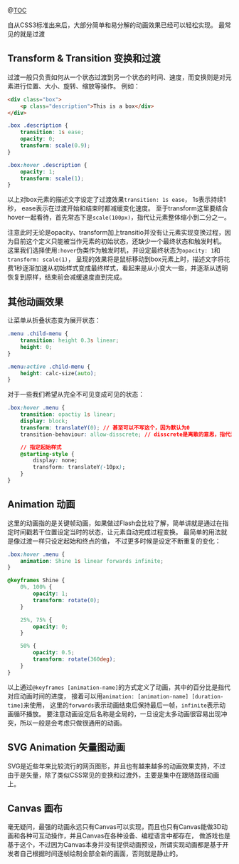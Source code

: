 @[TOC](动画和过渡-网页CSS样式知识)

自从CSS3标准出来后，大部分简单和易分解的动画效果已经可以轻松实现。
最常见的就是过渡

## Transform & Transition 变换和过渡

过渡一般只负责如何从一个状态过渡到另一个状态的时间、速度，而变换则是对元素进行位置、大小、旋转、缩放等操作。
例如：

```html
<div class="box">
    <p class="description">This is a box</div>
</div>
```

```css
.box .description {
    transition: 1s ease;
    opacity: 0;
    transform: scale(0.9);
}

.box:hover .description {
    opacity: 1;
    transform: scale(1);
}
```

以上对box元素的描述文字设定了过渡效果`transition: 1s ease`，
1s表示持续1秒，
ease表示在过渡开始和结束时都减缓变化速度。
至于transform这里要结合hover一起看待，首先常态下是`scale(100px)`，指代让元素整体缩小到二分之一。

注意此时无论是opacity、transform加上transitio并没有让元素实现变换过程，因为目前这个定义只能被当作元素的初始状态，还缺少一个最终状态和触发时机。
这里我们选择使用`:hover`伪类作为触发时机，并设定最终状态为`opacity: 1`和`transform: scale(1)`，
呈现的效果将是鼠标移动到box元素上时，描述文字将花费1秒逐渐加速从初始样式变成最终样式，看起来是从小变大一些，并逐渐从透明恢复到原样，结束前会减缓速度直到完成。

## 其他动画效果

让菜单从折叠状态变为展开状态：

```css
.menu .child-menu {
    transition: height 0.3s linear;
    height: 0;
}

.menu:active .child-menu {
    height: calc-size(auto);
}
```

对于一些我们希望从完全不可见变成可见的状态：

```css
.box:hover .menu {
    transition: opactiy 1s linear;
    display: block;
    transform: translateY(0); // 甚至可以不写这个，因为默认为0
    transition-behaviour: allow-disscrete; // disscrete是离散的意思，指代元素消失时也要使用过渡效果

    // 指定起始样式
    @starting-style {
        display: none;
        transform: translateY(-10px);
    }
}
```

## Animation 动画

这里的动画指的是关键帧动画，如果做过Flash会比较了解，简单讲就是通过在指定时间戳若干位置设定当时的状态，让元素自动完成过程变换。
最简单的用法就是像过渡一样只设定起始和终点的值，
不过更多时候是设定不断重复的变化：

```css
.box:hover .menu {
    animation: Shine 1s linear forwards infinite;
}

@keyframes Shine {
    0%, 100% {
        opacity: 1;
        transform: rotate(0);
    }

    25%, 75% {
        opacity: 0;
    }

    50% {
        opacity: 0.5;
        transform: rotate(360deg);
    }
}
```

以上通过`@keyframes [animation-name]`的方式定义了动画，其中的百分比是指代对应动画时间的进度，
接着可以用`animation: [animation-name] [duration-time]`来使用，
这里的`forwards`表示动画结束后保持最后一帧，`infinite`表示动画循环播放。
要注意动画设定后名称是全局的，一旦设定太多动画很容易出现冲突，所以一般是会考虑只做很通用的动画。

## SVG Animation 矢量图动画

SVG是近些年来比较流行的网页图形，并且也有越来越多的动画效果支持，不过由于是矢量，除了类似CSS常见的变换和过渡外，主要是集中在跟随路径动画上。


## Canvas 画布

毫无疑问，最强的动画永远只有Canvas可以实现，而且也只有Canvas能做3D动画和各种可互动操作，并且Canvas在各种设备、编程语言中都存在，
做游戏也是基于这个，不过因为Canvas本身并没有提供动画预设，所谓实现动画都是基于开发者自己根据时间逐帧绘制全部全新的画面，否则就是静止的。